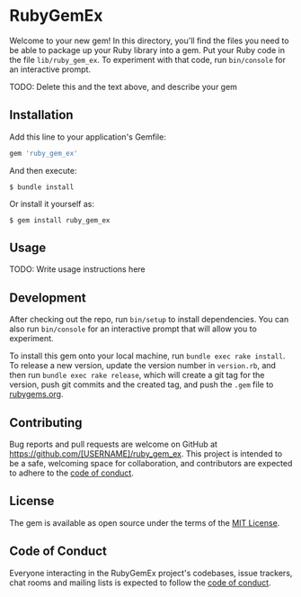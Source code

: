 # RubyGemEx

Welcome to your new gem! In this directory, you'll find the files you need to be able to package up your Ruby library into a gem. Put your Ruby code in the file `lib/ruby_gem_ex`. To experiment with that code, run `bin/console` for an interactive prompt.

TODO: Delete this and the text above, and describe your gem

## Installation

Add this line to your application's Gemfile:

```ruby
gem 'ruby_gem_ex'
```

And then execute:

    $ bundle install

Or install it yourself as:

    $ gem install ruby_gem_ex

## Usage

TODO: Write usage instructions here

## Development

After checking out the repo, run `bin/setup` to install dependencies. You can also run `bin/console` for an interactive prompt that will allow you to experiment.

To install this gem onto your local machine, run `bundle exec rake install`. To release a new version, update the version number in `version.rb`, and then run `bundle exec rake release`, which will create a git tag for the version, push git commits and the created tag, and push the `.gem` file to [rubygems.org](https://rubygems.org).

## Contributing

Bug reports and pull requests are welcome on GitHub at https://github.com/[USERNAME]/ruby_gem_ex. This project is intended to be a safe, welcoming space for collaboration, and contributors are expected to adhere to the [code of conduct](https://github.com/[USERNAME]/ruby_gem_ex/blob/main/CODE_OF_CONDUCT.md).

## License

The gem is available as open source under the terms of the [MIT License](https://opensource.org/licenses/MIT).

## Code of Conduct

Everyone interacting in the RubyGemEx project's codebases, issue trackers, chat rooms and mailing lists is expected to follow the [code of conduct](https://github.com/[USERNAME]/ruby_gem_ex/blob/main/CODE_OF_CONDUCT.md).
